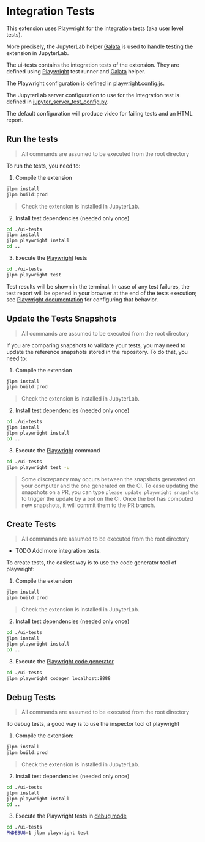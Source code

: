 # Integration Tests

This extension uses [Playwright](https://playwright.dev/docs/intro) for the integration tests (aka user level tests).

More precisely, the JupyterLab helper [Galata](https://github.com/jupyterlab/jupyterlab/tree/master/galata) is used to handle testing the extension in JupyterLab.

The ui-tests contains the integration tests of the extension. They are defined using [Playwright](https://playwright.dev/docs/intro) test runner and [Galata](https://github.com/jupyterlab/jupyterlab/tree/master/galata) helper.

The Playwright configuration is defined in [playwright.config.js](./playwright.config.js).

The JupyterLab server configuration to use for the integration test is defined in [jupyter_server_test_config.py](./jupyter_server_test_config.py).

The default configuration will produce video for failing tests and an HTML report.

## Run the tests

> All commands are assumed to be executed from the root directory

To run the tests, you need to:

1. Compile the extension

```bash
jlpm install
jlpm build:prod
```

> Check the extension is installed in JupyterLab.

2. Install test dependencies (needed only once)

```bash
cd ./ui-tests
jlpm install
jlpm playwright install
cd ..
```

3. Execute the [Playwright](https://playwright.dev/docs/intro) tests

```bash
cd ./ui-tests
jlpm playwright test
```

Test results will be shown in the terminal. In case of any test failures, the test report will be opened in your browser at the end of the tests execution; see [Playwright documentation](https://playwright.dev/docs/test-reporters#html-reporter) for configuring that behavior.

## Update the Tests Snapshots

> All commands are assumed to be executed from the root directory

If you are comparing snapshots to validate your tests, you may need to update the reference snapshots stored in the repository. To do that, you need to:

1. Compile the extension

```bash
jlpm install
jlpm build:prod
```

> Check the extension is installed in JupyterLab.

2. Install test dependencies (needed only once)

```bash
cd ./ui-tests
jlpm install
jlpm playwright install
cd ..
```

3. Execute the [Playwright](https://playwright.dev/docs/intro) command

```bash
cd ./ui-tests
jlpm playwright test -u
```

> Some discrepancy may occurs between the snapshots generated on your computer and
> the one generated on the CI. To ease updating the snapshots on a PR, you can
> type `please update playwright snapshots` to trigger the update by a bot on the CI.
> Once the bot has computed new snapshots, it will commit them to the PR branch.

## Create Tests

> All commands are assumed to be executed from the root directory

- TODO Add more integration tests.

To create tests, the easiest way is to use the code generator tool of playwright:

1. Compile the extension

```bash
jlpm install
jlpm build:prod
```

> Check the extension is installed in JupyterLab.

2. Install test dependencies (needed only once)

```bash
cd ./ui-tests
jlpm install
jlpm playwright install
cd ..
```

3. Execute the [Playwright code generator](https://playwright.dev/docs/codegen)

```bash
cd ./ui-tests
jlpm playwright codegen localhost:8888
```

## Debug Tests

> All commands are assumed to be executed from the root directory

To debug tests, a good way is to use the inspector tool of playwright

1. Compile the extension:

```bash
jlpm install
jlpm build:prod
```

> Check the extension is installed in JupyterLab.

2. Install test dependencies (needed only once)

```bash
cd ./ui-tests
jlpm install
jlpm playwright install
cd ..
```

3. Execute the Playwright tests in [debug mode](https://playwright.dev/docs/debug)

```bash
cd ./ui-tests
PWDEBUG=1 jlpm playwright test
```
